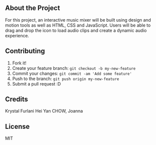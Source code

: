 ## About the Project
For this project, an interactive music mixer will be built using design and motion tools as well as HTML, CSS and JavaScript. Users will be able to drag and drop the icon to load audio clips and create a dynamic audio experience.

## Contributing
1. Fork it!
2. Create your feature branch: `git checkout -b my-new-feature`
3. Commit your changes: `git commit -am 'Add some feature'`
4. Push to the branch: `git push origin my-new-feature`
5. Submit a pull request :D

## Credits
Krystal Furlani
Hei Yan CHOW, Joanna

## License
MIT
